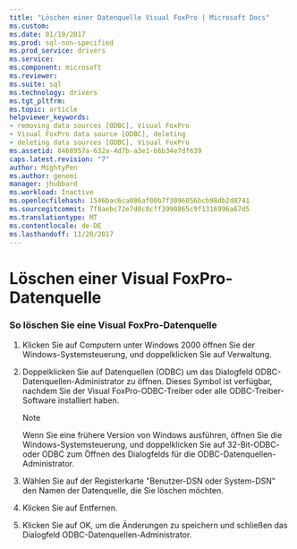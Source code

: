 ```yaml
---
title: "Löschen einer Datenquelle Visual FoxPro | Microsoft Docs"
ms.custom: 
ms.date: 01/19/2017
ms.prod: sql-non-specified
ms.prod_service: drivers
ms.service: 
ms.component: microsoft
ms.reviewer: 
ms.suite: sql
ms.technology: drivers
ms.tgt_pltfrm: 
ms.topic: article
helpviewer_keywords:
- removing data sources [ODBC], Visual FoxPro
- Visual FoxPro data source [ODBC], deleting
- deleting data sources [ODBC], Visual FoxPro
ms.assetid: 8468957a-632a-4d7b-a3e1-66b34e7df639
caps.latest.revision: "7"
author: MightyPen
ms.author: genemi
manager: jhubbard
ms.workload: Inactive
ms.openlocfilehash: 1546bac6ca086af00b7f3096056bcb98db2d8741
ms.sourcegitcommit: 7f8aebc72e7d0c8cff3990865c9f1316996a67d5
ms.translationtype: MT
ms.contentlocale: de-DE
ms.lasthandoff: 11/20/2017
---
```

# <a name="deleting-a-visual-foxpro-data-source"></a>Löschen einer Visual FoxPro-Datenquelle
### <a name="to-delete-a-visual-foxpro-data-source"></a>So löschen Sie eine Visual FoxPro-Datenquelle  
  
1.  Klicken Sie auf Computern unter Windows 2000 öffnen Sie der Windows-Systemsteuerung, und doppelklicken Sie auf Verwaltung.  
  
2.  Doppelklicken Sie auf Datenquellen (ODBC) um das Dialogfeld ODBC-Datenquellen-Administrator zu öffnen. Dieses Symbol ist verfügbar, nachdem Sie der Visual FoxPro-ODBC-Treiber oder alle ODBC-Treiber-Software installiert haben.  
  
    > [!NOTE]  
    >  Wenn Sie eine frühere Version von Windows ausführen, öffnen Sie die Windows-Systemsteuerung, und doppelklicken Sie auf 32-Bit-ODBC- oder ODBC zum Öffnen des Dialogfelds für die ODBC-Datenquellen-Administrator.  
  
3.  Wählen Sie auf der Registerkarte "Benutzer-DSN oder System-DSN" den Namen der Datenquelle, die Sie löschen möchten.  
  
4.  Klicken Sie auf Entfernen.  
  
5.  Klicken Sie auf OK, um die Änderungen zu speichern und schließen das Dialogfeld ODBC-Datenquellen-Administrator.
